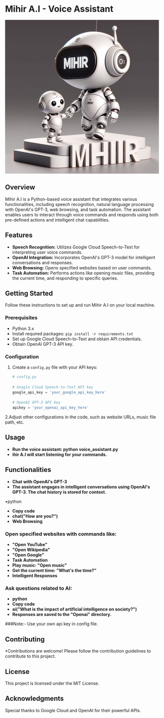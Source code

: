 # Mihir A.I - Voice Assistant

![Project Logo](https://github.com/AdityaSrivastavDS/AI-Voice-Assistant/blob/main/Mihir_Bot.jpg)

## Overview

Mihir A.I is a Python-based voice assistant that integrates various functionalities, including speech recognition, natural language processing with OpenAI's GPT-3, web browsing, and task automation. The assistant enables users to interact through voice commands and responds using both pre-defined actions and intelligent chat capabilities.

## Features

- **Speech Recognition:** Utilizes Google Cloud Speech-to-Text for interpreting user voice commands.
- **OpenAI Integration:** Incorporates OpenAI's GPT-3 model for intelligent conversations and responses.
- **Web Browsing:** Opens specified websites based on user commands.
- **Task Automation:** Performs actions like opening music files, providing the current time, and responding to specific queries.

## Getting Started

Follow these instructions to set up and run Mihir A.I on your local machine.

### Prerequisites

- Python 3.x
- Install required packages: `pip install -r requirements.txt`
- Set up Google Cloud Speech-to-Text and obtain API credentials.
- Obtain OpenAI GPT-3 API key.

### Configuration

1. Create a `config.py` file with your API keys:

   ```python
   # config.py

   # Google Cloud Speech-to-Text API key
   google_api_key = 'your_google_api_key_here'

   # OpenAI GPT-3 API key
   apikey = 'your_openai_api_key_here'

2.Adjust other configurations in the code, such as website URLs, music file path, etc.

## Usage

- **Run the voice assistant: python voice_assistant.py**
- **ihir A.I will start listening for your commands.**

## Functionalities

- **Chat with OpenAI's GPT-3**
- **The assistant engages in intelligent conversations using OpenAI's GPT-3. The chat history is stored for context.**

•python
- **Copy code**
- **chat("How are you?")**
- **Web Browsing**

### Open specified websites with commands like:

- **"Open YouTube"**
- **"Open Wikipedia"**
- **"Open Google"**
- **Task Automation**
- **Play music: "Open music"**
- **Get the current time: "What's the time?"**
- **Intelligent Responses**


### Ask questions related to AI:

- **python**
- **Copy code**
- **ai("What is the impact of artificial intelligence on society?")**
- **Responses are saved to the "Openai" directory.**

###Note:- Use your own api key in config file.

## Contributing

•Contributions are welcome! Please follow the contribution guidelines to contribute to this project.

## License

This project is licensed under the MIT License.

## Acknowledgments

Special thanks to Google Cloud and OpenAI for their powerful APIs.
